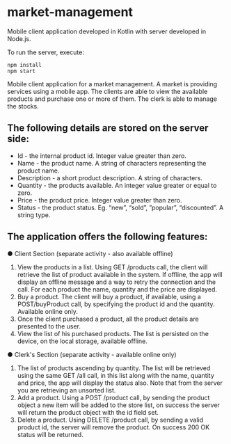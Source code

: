 # market-management
Mobile client application developed in Kotlin with server developed in Node.js.

To run the server, execute:
```
npm install
npm start
```

Mobile client application for a market management. A market is providing services using a mobile app. The clients are able to view the available products and purchase one or more of them. The clerk is able to manage the stocks.

## The following details are stored on the server side:
- Id - the internal product id. Integer value greater than zero.
- Name - the product name. A string of characters representing the product name.
- Description - a short product description. A string of characters.
- Quantity - the products available. An integer value greater or equal to zero.
- Price - the product price. Integer value greater than zero.
- Status - the product status. Eg. “new”, “sold”, ”popular”, “discounted”. A string type.
  
## The application offers the following features:

● Client Section (separate activity - also available offline)
1. View the products in a list. Using GET /products call, the client will retrieve the list of product available in the system. If offline, the app will display an offline message and a way to retry the connection and the call. For each product the name, quantity and the price are displayed.
2.  Buy a product. The client will buy a product, if available, using a POST/buyProduct call, by specifying the product id and the quantity. Available online only.
3. Once the client purchased a product, all the product details are presented to the user.
4. View the list of his purchased products. The list is persisted on the device, on the local storage, available offline.
   
● Clerk's Section (separate activity - available online only)
1. The list of products ascending by quantity. The list will be retrieved using the same GET /all call, in this list along with the name, quantity and price, the app will display the status also. Note that from the server you are retrieving an unsorted list.
2.  Add a product. Using a POST /product call, by sending the product object a new item will be added to the store list, on success the server will return the product object with the id field set.
3. Delete a product. Using DELETE /product call, by sending a valid product id, the server will remove the product. On success 200 OK status will be returned.
